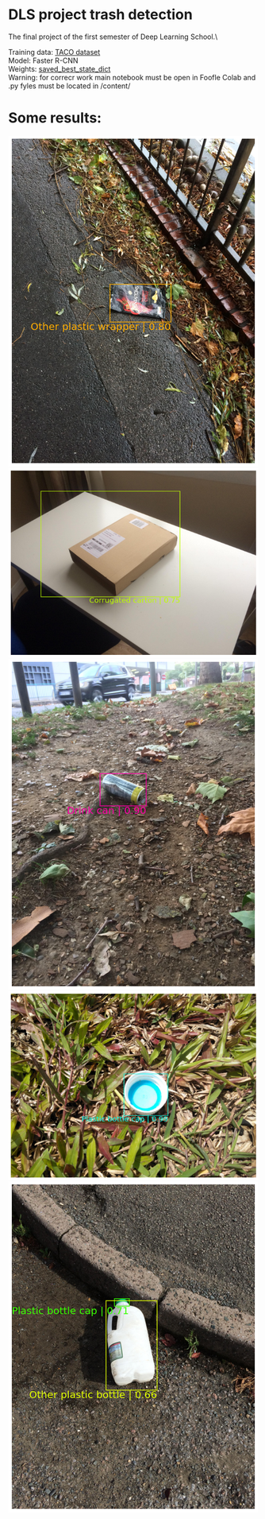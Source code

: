 # DLS project trash detection
 The final project of the first semester of Deep Learning School.\
 
 Training data: [TACO dataset](http://tacodataset.org)\
 Model: Faster R-CNN\
 Weights: [saved_best_state_dict](https://drive.google.com/file/d/1Ix9k97qdpOF1cER5MpVwYgdY5pFDR6s9/view?usp=sharing)\
 Warning: for correcr work main notebook must be open in Foofle Colab and .py fyles must be located in /content/
 
# Some results:

![1 example](./results/1.png)\
![2 example](./results/2.png)\
![3 example](./results/3.png)\
![4 example](./results/4.png)\
![5 example](./results/5.png)
